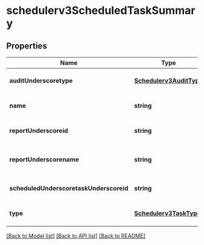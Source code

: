 # schedulerv3ScheduledTaskSummary

## Properties
Name | Type | Description | Notes
------------ | ------------- | ------------- | -------------
**auditUnderscoretype** | [**Schedulerv3AuditType**](Schedulerv3AuditType.md) |  | [optional] [default to null]
**name** | **string** |  | [optional] [default to null]
**reportUnderscoreid** | **string** | Optional: Report id (if report type) | [optional] [default to null]
**reportUnderscorename** | **string** | Optional: Report name (if report type) | [optional] [default to null]
**scheduledUnderscoretaskUnderscoreid** | **string** |  | [optional] [default to null]
**type** | [**Schedulerv3TaskType**](Schedulerv3TaskType.md) |  | [optional] [default to null]

[[Back to Model list]](../README.md#documentation-for-models) [[Back to API list]](../README.md#documentation-for-api-endpoints) [[Back to README]](../README.md)



